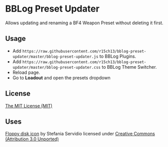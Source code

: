 BBLog Preset Updater
====================
Allows updating and renaming a BF4 Weapon Preset without deleting it first.

Usage
-----
 * Add ```https://raw.githubusercontent.com/r15ch13/bblog-preset-updater/master/bblog-preset-updater.js``` to BBLog Plugins.
 * Add ```https://raw.githubusercontent.com/r15ch13/bblog-preset-updater/master/bblog-preset-updater.css``` to BBLog Theme Switcher.
 * Reload page.
 * Go to __Loadout__ and open the presets dropdown

License
-------
[The MIT License (MIT)](http://r15ch13.mit-license.org/)

Uses
----
[Floppy disk icon](https://www.iconfinder.com/icons/296911/data_drive_floppy_disk_save_storage_icon) by Stefania Servidio licensed under [Creative Commons (Attribution 3.0 Unported)](http://creativecommons.org/licenses/by/3.0/)
